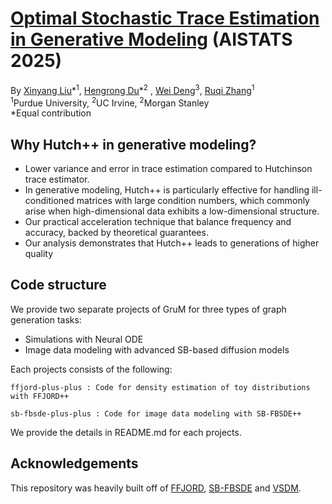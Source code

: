 # [Optimal Stochastic Trace Estimation in Generative Modeling](https://openreview.net/forum?id=tYVDkoymXT&referrer=%5Bthe%20profile%20of%20Ruqi%20Zhang%5D(%2Fprofile%3Fid%3D~Ruqi_Zhang1)) (AISTATS 2025)

By [Xinyang Liu](https://xinyangatk.github.io)\*<sup>1</sup>, [Hengrong Du](https://hengrongdu.netlify.app)\*<sup>2</sup> , [Wei Deng](https://www.weideng.org)<sup>3</sup>, [Ruqi Zhang](https://ruqizhang.github.io)<sup>1</sup>
\
<sup>1</sup>Purdue University, <sup>2</sup>UC Irvine, <sup>2</sup>Morgan Stanley
\
\*Equal contribution

<a name="why Hutch++?"></a>
## Why Hutch++ in generative modeling?
- Lower variance and error in trace estimation compared to Hutchinson trace estimator.
- In generative modeling, Hutch++ is particularly effective for handling ill-conditioned matrices with large condition numbers, which commonly arise when high-dimensional data exhibits a low-dimensional structure. 
- Our practical acceleration technique that balance frequency and accuracy, backed by theoretical guarantees.
- Our analysis demonstrates that Hutch++ leads to generations of higher quality


<a name="code structure"></a>
## Code structure

We provide two separate projects of GruM for three types of graph generation tasks:
- Simulations with Neural ODE
- Image data modeling with advanced SB-based diffusion models

Each projects consists of the following:
```
ffjord-plus-plus : Code for density estimation of toy distributions with FFJORD++
```

```
sb-fbsde-plus-plus : Code for image data modeling with SB-FBSDE++
```

We provide the details in README.md for each projects.
 
<a name="acknowledgements"></a>
## Acknowledgements
This repository was heavily built off of [FFJORD](https://github.com/rtqichen/ffjord), [SB-FBSDE](https://github.com/ghliu/SB-FBSDE) and [VSDM](https://github.com/WayneDW/Variational_Schrodinger_Diffusion_Model).

<!-- <a name="citation"></a>
## Citation
```
@article{liu2024advancing,
  title={Advancing Graph Generation through Beta Diffusion},
  author={Liu, Xinyang and He, Yilin and Chen, Bo and Zhou, Mingyuan},
  journal={arXiv preprint arXiv:2406.09357},
  year={2024}
}
``` -->